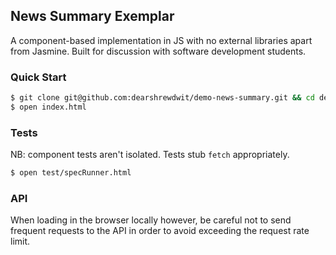 ## News Summary Exemplar

A component-based implementation in JS with no external libraries apart from Jasmine. Built for discussion with software development students.

### Quick Start

```sh
$ git clone git@github.com:dearshrewdwit/demo-news-summary.git && cd demo-news-summary
$ open index.html
```

### Tests
NB: component tests aren't isolated. Tests stub `fetch` appropriately.

```sh
$ open test/specRunner.html
```

### API

When loading in the browser locally however, be careful not to send frequent requests to the API in order to avoid exceeding the request rate limit.
